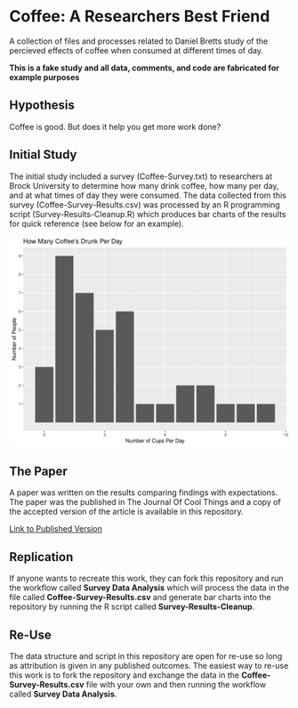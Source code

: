 # Coffee: A Researchers Best Friend
A collection of files and processes related to Daniel Bretts study of the percieved effects of coffee when consumed at different times of day.

**This is a fake study and all data, comments, and code are fabricated for example purposes**

## Hypothesis

Coffee is good.  But does it help you get more work done? 


## Initial Study

The initial study included a survey (Coffee-Survey.txt) to researchers at Brock University to determine how many drink coffee, how many per day, and at what times of day they were consumed.  The data collected from this survey (Coffee-Survey-Results.csv) was processed by an R programming script (Survey-Results-Cleanup.R) which produces bar charts of the results for quick reference (see below for an example).

![A bar chart of fake survey results from a coffee survey](Survey-Visualizations/coffees-per-day.jpg)

## The Paper

A paper was written on the results comparing findings with expectations.  The paper was the published in The Journal Of Cool Things and a copy of the accepted version of the article is available in this repository.

[Link to Published Version](https://danielbrett.github.io/Totally-Real-Journal-Of-Cool-Things/)

## Replication

If anyone wants to recreate this work, they can fork this repository and run the workflow called **Survey Data Analysis** which will process the data in the file called **Coffee-Survey-Results.csv** and generate bar charts into the repository by running the R script called **Survey-Results-Cleanup**.  

## Re-Use

The data structure and script in this repository are open for re-use so long as attribution is given in any published outcomes.  The easiest way to re-use this work is to fork the repository and exchange the data in the **Coffee-Survey-Results.csv** file with your own and then running the workflow called **Survey Data Analysis**.


